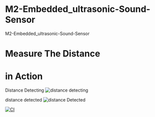 # M2-Embedded_ultrasonic-Sound-Sensor

M2-Embedded_ultrasonic-Sound-Sensor

# Measure The Distance

# in Action

Distance Detecting
![distance detecting](https://user-images.githubusercontent.com/94521102/144239907-12c815c4-f062-4433-82b6-1ed75c909c81.jpg)

distance detected
![distance Detected](https://user-images.githubusercontent.com/94521102/144240104-92235550-a321-46a8-b3c2-90849c4f4efc.jpg)

[![CI](https://github.com/milixx21/M2-Embedded_ultrasonic-Sound-Sensor/actions/workflows/main.yml/badge.svg)](https://github.com/milixx21/M2-Embedded_ultrasonic-Sound-Sensor/actions/workflows/main.yml)

